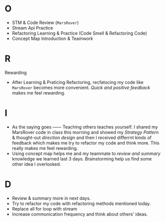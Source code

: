 # O
- STM & Code Review (`MarsRover`)
- Stream Api Practice
- Refactoring Learning & Practice (Code Smell & Refactoring Code)
- Concept Map Introduction & Teamwork

# R
Rewarding
- After Learning & Praticing Refactoring, recfatocing my code like `MarsRover` becomes more convenient. *Quick and positive feedback* makes me feel rewarding.

# I
- As the saying goes —— Teaching others teaches yourself. I shared my MarsRover code in class this morning and showed my *Strategy Pattern* & thought-out *direction design* and then I received differrnt kinds of feedback which makes me try to refactor my code and think more. This really makes me feel rewarding.
- Using concept map helps me and my teammate to *review and summary* knowledge we learned last 3 days. Brainstorming help us find some other idea I overlooked.

# D
- Review & summary more in next days.
- Try to refactor my code with refactoring methods mentioned today.
- Replace all for loop with stream
- Increase communication frequency and think about others' ideas.